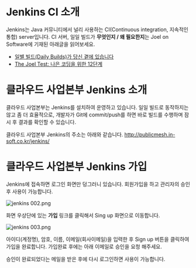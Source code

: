 # Jenkins CI 소개

Jenkins는 Java 커뮤니티에서 널리 사용하는 CI(Continuous integration, 지속적인 통합) server입니다.
CI 서버, 일일 빌드가 **무엇인지 / 왜 필요한지**는 Joel on Software에 기재된 아래글을 읽어보세요.

- [일별 빌드(Daily Builds)가 당신 곁에 있습니다](http://korean.joelonsoftware.com/Articles/DailyBuildsAreYourFriend.html)
- [The Joel Test: 나은 코딩을 위한 12단계](http://korean.joelonsoftware.com/Articles/TheJoelTest.html)


# 클라우드 사업본부 Jenkins 소개

클라우드 사업본부는 Jenkins를 설치하여 운영하고 있습니다.
일일 빌드로 동작하지는 않고 좀 더 효율적으로, 개발자가 Git에 commit/push를 하면 바로 빌드를 수행하며 잠시 후 결과를 확인할 수 있습니다.

클라우드 사업본부 Jenkins의 주소는 아래와 같습니다.
http://publicmesh.in-soft.co.kr/jenkins/


# 클라우드 사업본부 Jenkins 가입

Jenkins에 접속하면 로그인 화면만 덩그러니 있습니다.
회원가입을 하고 관리자의 승인 후 사용이 가능합니다.

![jenkins 002.png](https://s3-ap-northeast-1.amazonaws.com/torchpad-production/wikis/1595/pxvAhdPFRiC2Rqdoexrq_jenkins%20002.png)

화면 우상단에 있는 **가입** 링크를 클릭해서 Sing up 화면으로 이동합니다.

![jenkins 003.png](https://s3-ap-northeast-1.amazonaws.com/torchpad-production/wikis/1595/XBGraoP8RSOzSrMo0IGF_jenkins%20003.png)

아이디(계정명), 암호, 이름, 이메일(회사이메일)을 입력한 후 Sign up 버튼을 클릭하여 가입을 완료합니다.
가입완료 후에는 아래 이메일로 승인을 요청 해주세요. 

승인이 완료되었다는 메일을 받은 후에 다시 로그인하면 사용이 가능합니다.
